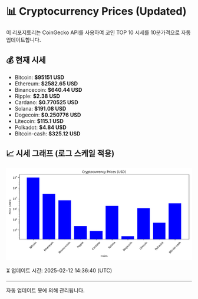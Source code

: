 
# 📊 Cryptocurrency Prices (Updated)

이 리포지토리는 CoinGecko API를 사용하여 코인 TOP 10 시세를 10분가격으로 자동 업데이트합니다.

## 💰 현재 시세
- Bitcoin: **$95151 USD**
- Ethereum: **$2582.65 USD**
- Binancecoin: **$640.44 USD**
- Ripple: **$2.38 USD**
- Cardano: **$0.770525 USD**
- Solana: **$191.08 USD**
- Dogecoin: **$0.250776 USD**
- Litecoin: **$115.1 USD**
- Polkadot: **$4.84 USD**
- Bitcoin-cash: **$325.12 USD**

## 📈 시세 그래프 (로그 스케일 적용)
![Crypto Prices](crypto_prices.png)

⏳ 업데이트 시간: 2025-02-12 14:36:40 (UTC)

---
자동 업데이트 봇에 의해 관리됩니다.
